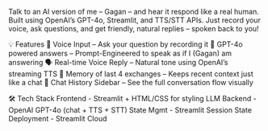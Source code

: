 Talk to an AI version of me – Gagan – and hear it respond like a real human.
Built using OpenAI’s GPT-4o, Streamlit, and TTS/STT APIs. Just record your voice, ask questions, and get friendly, natural replies – spoken back to you!

💡 Features
🎤 Voice Input – Ask your question by recording it
🤖 GPT-4o powered answers – Prompt-Engineered to speak as if I (Gagan) am answering
🗣️ Real-time Voice Reply – Natural tone using OpenAI’s streaming TTS
🧠 Memory of last 4 exchanges – Keeps recent context just like a chat
💬 Chat History Sidebar – See the full conversation flow visually


🛠️ Tech Stack
Frontend -	Streamlit + HTML/CSS for styling
LLM Backend -	OpenAI GPT-4o (chat + TTS + STT)
State Mgmt -	Streamlit Session State
Deployment - Streamlit Cloud
